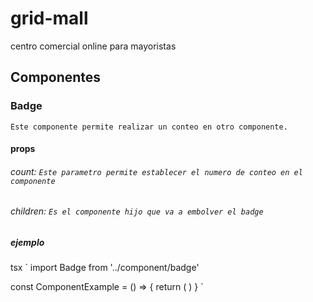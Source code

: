 # grid-mall
centro comercial online para mayoristas


## Componentes

### Badge

`Este componente permite realizar un conteo en otro componente.`
  
   ####  props
   
   ###### count: `Este parametro permite establecer el numero de conteo en el componente`
   ###### children: `Es el componente hijo que va a embolver el badge`

##### ejemplo
tsx `
  import Badge from '../component/badge'
  
  const ComponentExample = () => {
    return (
        <View>
          <Badge count={12}>
          <Cart/>
        </Badge>
        </View>
    )
  }
  `


